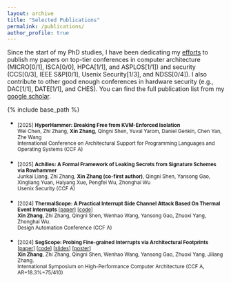 ```yaml
---
layout: archive
title: "Selected Publications"
permalink: /publications/
author_profile: true
---
```

Since the start of my PhD studies, I have been dedicating my [efforts](https://zhangxin00.github.io/submissions) to publish my papers on top-tier conferences in computer architecture (MICRO[0/1], ISCA[0/0], HPCA[1/1], and ASPLOS[1/1]) and security (CCS[0/3], IEEE S&P[0/1], Usenix Security[1/3], and NDSS[0/4]). I also contribute to other good enough conferences in hardware security (e.g., DAC[1/1], DATE[1/1], and CHES). You can find the full publication list from my [google scholar](https://scholar.google.com/citations?user=rYAO48wAAAAJ&hl=en).

{% include base_path %}

- <sub> [2025] **HyperHammer: Breaking Free from KVM-Enforced Isolation** <br/>
  Wei Chen, Zhi Zhang, **Xin Zhang**, Qingni Shen, Yuval Yarom, Daniel Genkin, Chen Yan, Zhe Wang <br/>
  International Conference on Architectural Support for Programming Languages and Operating Systems (CCF A) <br/>
  
- <sub> [2025] **Achilles: A Formal Framework of Leaking Secrets from Signature Schemes via Rowhammer** <br/>
  Junkai Liang, Zhi Zhang, **Xin Zhang (co-first author)**, Qingni Shen, Yansong Gao, Xingliang Yuan, Haiyang Xue, Pengfei Wu, Zhonghai Wu <br/>
  Usenix Security (CCF A) <br/>
  
- <sub> [2024] **ThermalScope: A Practical Interrupt Side Channel Attack Based On Thermal Event Interrupts** [[paper](https://zhangxin00.github.io/files/ThermalScope.pdf)] [[code](https://github.com/zhangxin00/thermalscope)]<br/>
   **Xin Zhang**, Zhi Zhang, Qingni Shen, Wenhao Wang, Yansong Gao, Zhuoxi Yang, Zhonghai Wu. <br/>
   Design Automation Conference (CCF A) <br/>
  
- <sub> [2024] **SegScope: Probing Fine-grained Interrupts via Architectural Footprints** [[paper](https://zhangxin00.github.io/files/SegScope.pdf)] [[code](https://github.com/zhangxin00/segscope/)] [[slides](https://zhangxin00.github.io/files/HPCA2024-SegScope.pdf)] [[poster](https://zhangxin00.github.io/files/poster-segscope.pdf)] <br/>
   **Xin Zhang**, Zhi Zhang, Qingni Shen, Wenhao Wang, Yansong Gao, Zhuoxi Yang, Jiliang Zhang. <br/>
   International Symposium on High-Performance Computer Architecture (CCF A, AR=18.3%=75/410) <br/>

<!--
You can find my submission history [here](https://zhangxin00.github.io/submissions/).
-->
  

